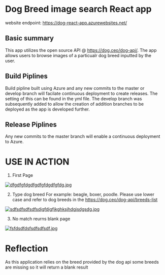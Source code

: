 # Dog Breed image search React app

website endpoint: https://dog-react-app.azurewebsites.net/

## Basic summary 

 This app utilizes the open source API @ https://dog.ceo/dog-api/.
 The app allows users to browse images of a particualr dog breed inputted by the user.
 
##  Build Piplines

Build pipline built using Azure and any new commits to the master or develop branch will facilate 
continuous deployment to create releases. The setting of this can be found in the yml file. The develop branch was subsequently added to allow the creation of addition branches to be deployed as the app is developed further. 

## Release Piplines 

Any new commits to the master branch will enable a continuous deployment to Azure. 

# USE IN ACTION 

1. First Page

[![dfgdfgfdgdfgdfgfdgdfgfdg.jpg](https://i.postimg.cc/wTyhkN4K/dfgdfgfdgdfgdfgfdgdfgfdg.jpg)](https://postimg.cc/8jGJp7Vw)

2. Type dog breed For example:  beagle, boxer, poodle. 
   Please use lower case and refer to dog breeds in the https://dog.ceo/dog-api/breeds-list

[![sdfsdfsdfsdfsdjgfdjgfjkghksjhdgjsdgsdg.jpg](https://i.postimg.cc/KvSYdgvh/sdfsdfsdfsdfsdjgfdjgfjkghksjhdgjsdgsdg.jpg)](https://postimg.cc/BtpsFbKm)

3. No match reurns blank page

[![fsfdsdfdsfsdfsdfsdf.jpg](https://i.postimg.cc/3JsbjYBB/fsfdsdfdsfsdfsdfsdf.jpg)](https://postimg.cc/QHqbhLv9)

# Reflection

 As this application relies on the breed provided by the dog api some breeds are missing so it will return a blank result 

 
